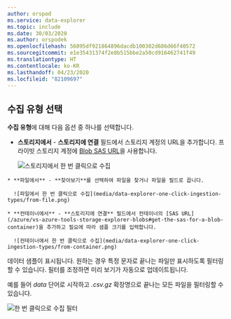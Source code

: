 ```yaml
---
author: orspod
ms.service: data-explorer
ms.topic: include
ms.date: 30/03/2020
ms.author: orspodek
ms.openlocfilehash: 56095df921864896dacdb100302d686d66f40572
ms.sourcegitcommit: e1e35431374f2e8b515bbe2a50cd916462741f49
ms.translationtype: HT
ms.contentlocale: ko-KR
ms.lasthandoff: 04/23/2020
ms.locfileid: "82109697"
---
```

## <a name="select-an-ingestion-type"></a>수집 유형 선택

**수집 유형**에 대해 다음 옵션 중 하나를 선택합니다.
   * **스토리지에서** - **스토리지에 연결** 필드에서 스토리지 계정의 URL을 추가합니다. 프라이빗 스토리지 계정에 [Blob SAS URL](/azure/vs-azure-tools-storage-explorer-blobs#get-the-sas-for-a-blob-container)을 사용합니다.
   
      ![스토리지에서 한 번 클릭으로 수집](media/data-explorer-one-click-ingestion-types/from-storage-blob.png)

    * **파일에서** - **찾아보기**를 선택하여 파일을 찾거나 파일을 필드로 끕니다.
  
      ![파일에서 한 번 클릭으로 수집](media/data-explorer-one-click-ingestion-types/from-file.png)

    * **컨테이너에서** - **스토리지에 연결** 필드에서 컨테이너의 [SAS URL](/azure/vs-azure-tools-storage-explorer-blobs#get-the-sas-for-a-blob-container)을 추가하고 필요에 따라 샘플 크기를 입력합니다.

      ![컨테이너에서 한 번 클릭으로 수집](media/data-explorer-one-click-ingestion-types/from-container.png)

  데이터 샘플이 표시됩니다. 원하는 경우 특정 문자로 끝나는 파일만 표시하도록 필터링할 수 있습니다. 필터를 조정하면 미리 보기가 자동으로 업데이트됩니다.
  
  예를 들어 *data* 단어로 시작하고 *.csv.gz* 확장명으로 끝나는 모든 파일을 필터링할 수 있습니다.

  ![한 번 클릭으로 수집 필터](media/data-explorer-one-click-ingestion-types/from-container-with-filter.png)
